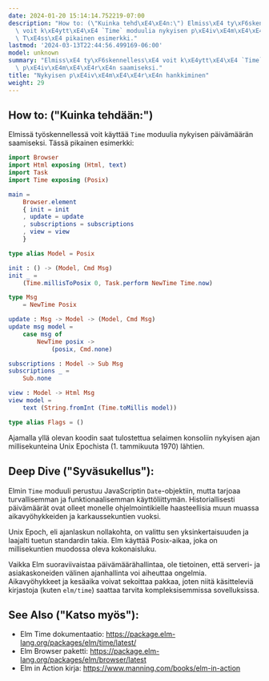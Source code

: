 ```yaml
---
date: 2024-01-20 15:14:14.752219-07:00
description: "How to: (\"Kuinka tehd\xE4\xE4n:\") Elmiss\xE4 ty\xF6skennelless\xE4\
  \ voit k\xE4ytt\xE4\xE4 `Time` moduulia nykyisen p\xE4iv\xE4m\xE4\xE4r\xE4n saamiseksi.\
  \ T\xE4ss\xE4 pikainen esimerkki."
lastmod: '2024-03-13T22:44:56.499169-06:00'
model: unknown
summary: "Elmiss\xE4 ty\xF6skennelless\xE4 voit k\xE4ytt\xE4\xE4 `Time` moduulia nykyisen\
  \ p\xE4iv\xE4m\xE4\xE4r\xE4n saamiseksi."
title: "Nykyisen p\xE4iv\xE4m\xE4\xE4r\xE4n hankkiminen"
weight: 29
---
```


## How to: ("Kuinka tehdään:")
Elmissä työskennellessä voit käyttää `Time` moduulia nykyisen päivämäärän saamiseksi. Tässä pikainen esimerkki:

```Elm
import Browser
import Html exposing (Html, text)
import Task
import Time exposing (Posix)

main =
    Browser.element
    { init = init
    , update = update
    , subscriptions = subscriptions
    , view = view
    }

type alias Model = Posix

init : () -> (Model, Cmd Msg)
init _ =
    (Time.millisToPosix 0, Task.perform NewTime Time.now)

type Msg
    = NewTime Posix

update : Msg -> Model -> (Model, Cmd Msg)
update msg model =
    case msg of
        NewTime posix ->
            (posix, Cmd.none)

subscriptions : Model -> Sub Msg
subscriptions _ =
    Sub.none

view : Model -> Html Msg
view model =
    text (String.fromInt (Time.toMillis model))

type alias Flags = ()

```

Ajamalla yllä olevan koodin saat tulostettua selaimen konsoliin nykyisen ajan millisekunteina Unix Epochista (1. tammikuuta 1970) lähtien.

## Deep Dive ("Syväsukellus"):
Elmin `Time` moduuli perustuu JavaScriptin `Date`-objektiin, mutta tarjoaa turvallisemman ja funktionaalisemman käyttöliittymän. Historiallisesti päivämäärät ovat olleet monelle ohjelmointikielle haasteellisia muun muassa aikavyöhykkeiden ja karkaussekuntien vuoksi.

Unix Epoch, eli ajanlaskun nollakohta, on valittu sen yksinkertaisuuden ja laajalti tuetun standardin takia. Elm käyttää Posix-aikaa, joka on millisekuntien muodossa oleva kokonaisluku.

Vaikka Elm suoraviivaistaa päivämäärähallintaa, ole tietoinen, että serveri- ja asiakaskoneiden välinen ajanhallinta voi aiheuttaa ongelmia. Aikavyöhykkeet ja kesäaika voivat sekoittaa pakkaa, joten niitä käsitteleviä kirjastoja (kuten `elm/time`) saattaa tarvita kompleksisemmissa sovelluksissa.

## See Also ("Katso myös"):
- Elm Time dokumentaatio: https://package.elm-lang.org/packages/elm/time/latest/
- Elm Browser paketti: https://package.elm-lang.org/packages/elm/browser/latest
- Elm in Action kirja: https://www.manning.com/books/elm-in-action
